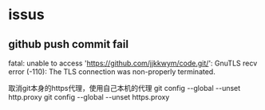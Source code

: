 # issus

## github push commit fail

fatal: unable to access 'https://github.com/jjkkwym/code.git/': GnuTLS recv error (-110): The TLS connection was non-properly terminated.

取消git本身的https代理，使用自己本机的代理
git config --global --unset http.proxy
git config --global --unset https.proxy